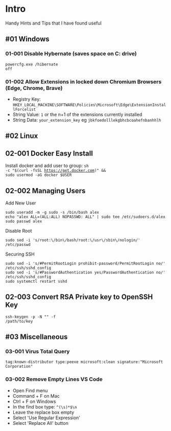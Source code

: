 # Intro
Handy Hints and Tips that I have found useful

## #01 Windows

### 01-001 Disable Hybernate (saves space on C: drive)
<code class="language-powershell">powercfg.exe /hibernate off</code>

### 01-002 Allow Extensions in locked down Chromium Browsers (Edge, Chrome, Brave)
- Registry Key: ```HKEY_LOCAL_MACHINE\SOFTWARE\Policies\Microsoft\Edge\ExtensionInstallForcelist```
- String Value: ```1``` or the n+1 of the extensions currently installed
- String Data: ```your_extension_key``` eg ```jbkfoedolllekgbhcbcoahefnbanhhlh```

## #02 Linux

## 02-001 Docker Easy Install
Install docker and add user to group:
<code class="language-bash">sh -c "$(curl -fsSL https://get.docker.com)" && sudo usermod -aG docker $USER</code>

## 02-002 Managing Users
<p id="bkmrk-add-new-user">Add New User</p>
<code class="language-bash">sudo useradd -m -g sudo -s /bin/bash alex
echo "alex ALL=(ALL:ALL) NOPASSWD: ALL" | sudo tee /etc/sudoers.d/alex
sudo passwd alex</code>
<p id="bkmrk-disable-root">Disable Root</p>
<code class="language-bash">sudo sed -i 's/root:\/bin\/bash/root:\/usr\/sbin\/nologin/' /etc/passwd</code>
<p id="bkmrk-securing-ssh">Securing SSH</p>
<code class="language-bash">sudo sed -i 's/#PermitRootLogin prohibit-password/PermitRootLogin no/' /etc/ssh/sshd_config
sudo sed -i 's/#PasswordAuthentication yes/PasswordAuthentication no/' /etc/ssh/sshd_config
sudo systemctl restart sshd</code>

## 02-003 Convert RSA Private key to OpenSSH Key
<code class="language-bash">ssh-keygen -p -N "" -f /path/to/key</code>

## #03 Miscellaneous
### 03-001 Virus Total Query
```tag:known-distributor type:peexe microsoft:clean signature:"Microsoft Corporation"```

### 03-002 Remove Empty Lines VS Code
- Open Find menu
- Command + F on Mac
- Ctrl + F on Windows
- In the find box type: ```^(\s)*$\n```
- Leave the replace box empty
- Select 'Use Regular Expression'
- Select 'Replace All' button 
